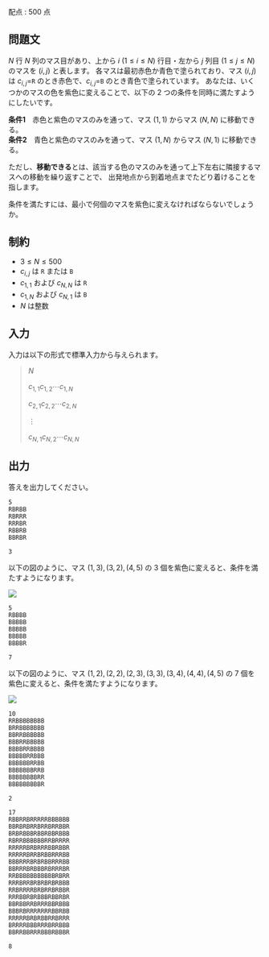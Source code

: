 配点 : $500$ 点

## 問題文

$N$ 行 $N$ 列のマス目があり、上から $i$ $(1 \leq i \leq N)$ 行目・左から $j$ 列目 $(1 \leq j \leq N)$ のマスを $(i, j)$ と表します。
各マスは最初赤色か青色で塗られており、マス $(i, j)$ は $c_{i,j}=$`R` のとき赤色で、$c_{i,j}=$`B` のとき青色で塗られています。
あなたは、いくつかのマスの色を紫色に変えることで、以下の $2$ つの条件を同時に満たすようにしたいです。

**条件1**　赤色と紫色のマスのみを通って、マス $(1, 1)$ からマス $(N, N)$ に移動できる。<br>
**条件2**　青色と紫色のマスのみを通って、マス $(1, N)$ からマス $(N, 1)$ に移動できる。

ただし、**移動できる**とは、該当する色のマスのみを通って上下左右に隣接するマスへの移動を繰り返すことで、
出発地点から到着地点までたどり着けることを指します。

条件を満たすには、最小で何個のマスを紫色に変えなければならないでしょうか。

## 制約

- $3 \leq N \leq 500$
- $c_{i,j}$ は `R` または `B`
- $c_{1,1}$ および $c_{N,N}$ は `R`
- $c_{1,N}$ および $c_{N,1}$ は `B`
- $N$ は整数

## 入力

入力は以下の形式で標準入力から与えられます。  

> $N$
> 
> $c_{1,1}$$c_{1,2}$$\cdots$$c_{1,N}$
> 
> $c_{2,1}$$c_{2,2}$$\cdots$$c_{2,N}$
> 
> $\vdots$
> 
> $c_{N,1}$$c_{N,2}$$\cdots$$c_{N,N}$

## 出力

答えを出力してください。

```input1
5
RBRBB
RBRRR
RRRBR
RBBRB
BBRBR
```

```output1
3
```

以下の図のように、マス $(1, 3), (3, 2), (4, 5)$ の $3$ 個を紫色に変えると、条件を満たすようになります。

![](https://img.atcoder.jp/arc177/5840bc0619592bb932aa786dc7c70dd8.png)

```input2
5
RBBBB
BBBBB
BBBBB
BBBBB
BBBBR
```

```output2
7
```

以下の図のように、マス $(1, 2), (2, 2), (2, 3), (3, 3), (3, 4), (4, 4), (4, 5)$ の $7$ 個を紫色に変えると、条件を満たすようになります。

![](https://img.atcoder.jp/arc177/5191d760229aade1ae78a619d7282a65.png)

```input3
10
RRBBBBBBBB
BRRBBBBBBB
BBRRBBBBBB
BBBRRBBBBB
BBBBRRBBBB
BBBBBRRBBB
BBBBBBRRBB
BBBBBBBRRB
BBBBBBBBRR
BBBBBBBBBR
```

```output3
2
```

```input4
17
RBBRRBRRRRRBBBBBB
BBRBRBRRBRRBRRBBR
BRBRBBBRBBRBBRBBB
RBRRBBBBBBRRBRRRR
RRRRRBRBRRRBBRBBR
RRRRRBRRBRBBRRRBB
BBBRRRBRBRBBRRRBB
BBRRRBRBBBRBRRRBR
RRBBBBBBBBBBBRBRR
RRRBRRBRBRBRBRBBB
RRBRRRRBRBRRBRBBR
RRRBBRBRBBBRBBRBR
BBRBBRRBRRRBBRBBB
BBBRBRRRRRRRBBRBB
RRRRRBRBRBBRRBRRR
BRRRRBBBRRRBRRBBB
BBRRBBRRRBBBRBBBR
```

```output4
8
```